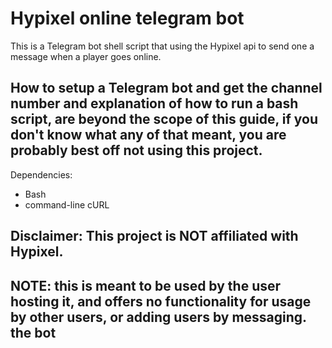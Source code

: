 # Hypixel online telegram bot

This is a Telegram bot shell script that using the Hypixel api to send one a message when a player goes online.

## How to setup a Telegram bot and get the channel number and explanation of how to run a bash script, are beyond the scope of this guide, if you don't know what any of that meant, you are probably best off not using this project.

Dependencies:
* Bash
* command-line cURL


## Disclaimer: This project is **NOT** affiliated with Hypixel.
## NOTE: this is meant to be used by the user hosting it, and offers no functionality for usage by other users, or adding users by messaging. the bot

